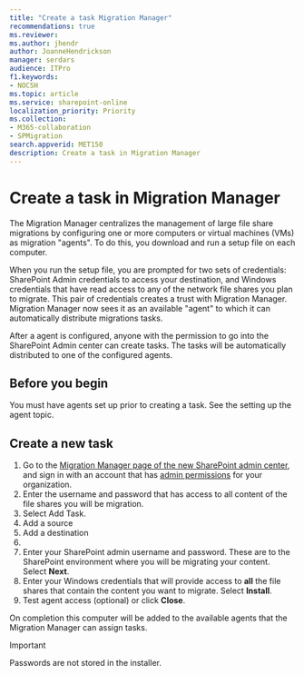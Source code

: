 ```yaml
---
title: "Create a task Migration Manager"
recommendations: true
ms.reviewer: 
ms.author: jhendr
author: JoanneHendrickson
manager: serdars
audience: ITPro
f1.keywords:
- NOCSH
ms.topic: article
ms.service: sharepoint-online
localization_priority: Priority
ms.collection: 
- M365-collaboration
- SPMigration
search.appverid: MET150
description: Create a task in Migration Manager
---
```


# Create a task in Migration Manager

The Migration Manager centralizes the management of large file share migrations by configuring one or more computers or virtual machines (VMs) as migration "agents". To do this, you download and run a setup file on each computer.  

When you run the setup file, you are prompted for two sets of credentials: SharePoint Admin credentials to access your destination, and Windows credentials that have read access to any of the network file shares you plan to migrate. This pair of credentials creates a trust with Migration Manager. Migration Manager now sees it as an available "agent" to which it can automatically distribute migrations tasks.

After a agent is configured, anyone with the permission to go into the SharePoint Admin center can create tasks. The tasks will be automatically distributed to one of the configured agents.


## Before you begin
 
You must have agents set up prior to creating a task. See the setting up the agent topic.





## Create a new task

1. Go to the [Migration Manager page of the new SharePoint admin center](https://admin.microsoft.com/sharepoint?page=migrationCenter&modern), and sign in with an account that has [admin permissions](/sharepoint/sharepoint-admin-role) for your organization.
2. Enter the username and password that has access to all content of the file shares you will be migration.
3. Select Add Task.
4. Add a source
5. Add a destination
6. 
7. Enter your SharePoint admin username and password. These are to the SharePoint environment where you will be migrating your content. Select **Next**.
8. Enter your Windows credentials that will provide access to **all** the file shares that contain the content you want to migrate. Select **Install**.
9. Test agent access (optional) or click **Close**.

On completion this computer will be added to the available agents that the Migration Manager can assign tasks.

>[!Important]
> Passwords are not stored in the installer.

